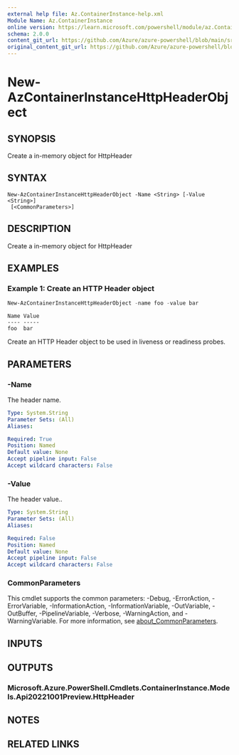 ```yaml
---
external help file: Az.ContainerInstance-help.xml
Module Name: Az.ContainerInstance
online version: https://learn.microsoft.com/powershell/module/az.ContainerInstance/New-AzContainerInstanceHttpHeaderObject
schema: 2.0.0
content_git_url: https://github.com/Azure/azure-powershell/blob/main/src/ContainerInstance/ContainerInstance/help/New-AzContainerInstanceHttpHeaderObject.md
original_content_git_url: https://github.com/Azure/azure-powershell/blob/main/src/ContainerInstance/ContainerInstance/help/New-AzContainerInstanceHttpHeaderObject.md
---
```


# New-AzContainerInstanceHttpHeaderObject

## SYNOPSIS
Create a in-memory object for HttpHeader

## SYNTAX

```
New-AzContainerInstanceHttpHeaderObject -Name <String> [-Value <String>]
 [<CommonParameters>]
```

## DESCRIPTION
Create a in-memory object for HttpHeader

## EXAMPLES

### Example 1: Create an HTTP Header object
```powershell
New-AzContainerInstanceHttpHeaderObject -name foo -value bar
```

```output
Name Value
---- -----
foo  bar
```

Create an HTTP Header object to be used in liveness or readiness probes.

## PARAMETERS

### -Name
The header name.

```yaml
Type: System.String
Parameter Sets: (All)
Aliases:

Required: True
Position: Named
Default value: None
Accept pipeline input: False
Accept wildcard characters: False
```

### -Value
The header value..

```yaml
Type: System.String
Parameter Sets: (All)
Aliases:

Required: False
Position: Named
Default value: None
Accept pipeline input: False
Accept wildcard characters: False
```

### CommonParameters
This cmdlet supports the common parameters: -Debug, -ErrorAction, -ErrorVariable, -InformationAction, -InformationVariable, -OutVariable, -OutBuffer, -PipelineVariable, -Verbose, -WarningAction, and -WarningVariable. For more information, see [about_CommonParameters](http://go.microsoft.com/fwlink/?LinkID=113216).

## INPUTS

## OUTPUTS

### Microsoft.Azure.PowerShell.Cmdlets.ContainerInstance.Models.Api20221001Preview.HttpHeader

## NOTES

## RELATED LINKS
